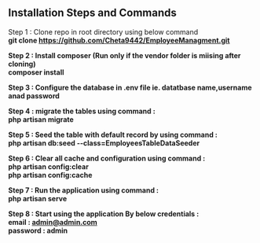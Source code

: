 ## Installation Steps and Commands

Step 1 : Clone repo in root directory using below command <br>
    <b>git clone https://github.com/Cheta9442/EmployeeManagment.git
    
Step 2 : Install composer (Run only if the vendor folder is miising after cloning)<br>
    <b>composer install </b>
    
Step 3 : Configure the database in .env file ie. datatbase name,username anad password

Step 4 : migrate the tables using command :<br>
        <b>php artisan migrate</b>
        
Step 5 : Seed the table with default record by using command : <br>
        <b>php artisan db:seed --class=EmployeesTableDataSeeder</b>
          
Step 6 : Clear all cache and configuration using command :<br>
        <b>php artisan config:clear</b><br>
        <b>php artisan config:cache</b>
        
Step 7 : Run the application using command :<br>
        <b>php artisan serve</b>
        
Step 8 : Start using the application By below credentials :<br>
        <b>email : admin@admin.com</b><br>
    <b>password : admin</b>
